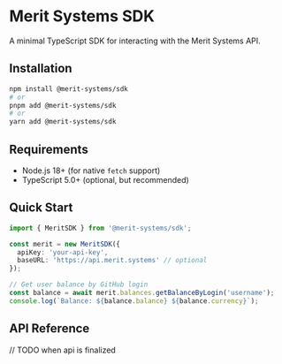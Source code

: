 # Merit Systems SDK

A minimal TypeScript SDK for interacting with the Merit Systems API.

## Installation

```bash
npm install @merit-systems/sdk
# or
pnpm add @merit-systems/sdk
# or
yarn add @merit-systems/sdk
```

## Requirements

- Node.js 18+ (for native `fetch` support)
- TypeScript 5.0+ (optional, but recommended)

## Quick Start

```typescript
import { MeritSDK } from '@merit-systems/sdk';

const merit = new MeritSDK({
  apiKey: 'your-api-key',
  baseURL: 'https://api.merit.systems' // optional
});

// Get user balance by GitHub login
const balance = await merit.balances.getBalanceByLogin('username');
console.log(`Balance: ${balance.balance} ${balance.currency}`);
```

## API Reference

// TODO when api is finalized